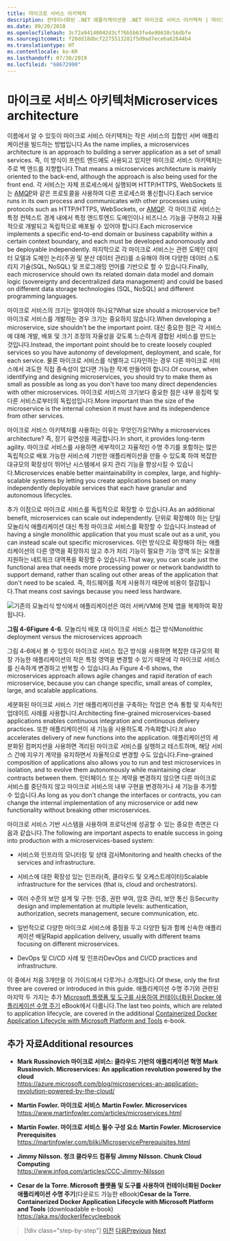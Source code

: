 ```yaml
---
title: 마이크로 서비스 아키텍처
description: 컨테이너화된 .NET 애플리케이션용 .NET 마이크로 서비스 아키텍처 | 마이크로 서비스 아키텍처의 30.000 피트 보기.
ms.date: 09/20/2018
ms.openlocfilehash: 3cf2a94140042d3cf76b5b63fe4e98638c56dbfe
ms.sourcegitcommit: f20dd18dbcf2275513281f5d9ad7ece6a62644b4
ms.translationtype: HT
ms.contentlocale: ko-KR
ms.lasthandoff: 07/30/2019
ms.locfileid: "68672990"
---
```

# <a name="microservices-architecture"></a><span data-ttu-id="3984a-103">마이크로 서비스 아키텍처</span><span class="sxs-lookup"><span data-stu-id="3984a-103">Microservices architecture</span></span>

<span data-ttu-id="3984a-104">이름에서 알 수 있듯이 마이크로 서비스 아키텍처는 작은 서비스의 집합인 서버 애플리케이션을 빌드하는 방법입니다.</span><span class="sxs-lookup"><span data-stu-id="3984a-104">As the name implies, a microservices architecture is an approach to building a server application as a set of small services.</span></span> <span data-ttu-id="3984a-105">즉, 이 방식이 프런트 엔드에도 사용되고 있지만 마이크로 서비스 아키텍처는 주로 백 엔드를 지향합니다.</span><span class="sxs-lookup"><span data-stu-id="3984a-105">That means a microservices architecture is mainly oriented to the back-end, although the approach is also being used for the front end.</span></span> <span data-ttu-id="3984a-106">각 서비스는 자체 프로세스에서 실행되며 HTTP/HTTPS, WebSockets 또는 [AMQP](https://en.wikipedia.org/wiki/Advanced_Message_Queuing_Protocol)와 같은 프로토콜을 사용하여 다른 프로세스와 통신합니다.</span><span class="sxs-lookup"><span data-stu-id="3984a-106">Each service runs in its own process and communicates with other processes using protocols such as HTTP/HTTPS, WebSockets, or [AMQP](https://en.wikipedia.org/wiki/Advanced_Message_Queuing_Protocol).</span></span> <span data-ttu-id="3984a-107">각 마이크로 서비스는 특정 컨텍스트 경계 내에서 특정 엔드투엔드 도메인이나 비즈니스 기능을 구현하고 자율적으로 개발되고 독립적으로 배포될 수 있어야 합니다.</span><span class="sxs-lookup"><span data-stu-id="3984a-107">Each microservice implements a specific end-to-end domain or business capability within a certain context boundary, and each must be developed autonomously and be deployable independently.</span></span> <span data-ttu-id="3984a-108">마지막으로 각 마이크로 서비스는 관련 도메인 데이터 모델과 도메인 논리(주권 및 분산 데이터 관리)를 소유해야 하며 다양한 데이터 스토리지 기술(SQL, NoSQL) 및 프로그래밍 언어를 기반으로 할 수 있습니다.</span><span class="sxs-lookup"><span data-stu-id="3984a-108">Finally, each microservice should own its related domain data model and domain logic (sovereignty and decentralized data management) and could be based on different data storage technologies (SQL, NoSQL) and different programming languages.</span></span>

<span data-ttu-id="3984a-109">마이크로 서비스의 크기는 얼마여야 하나요?</span><span class="sxs-lookup"><span data-stu-id="3984a-109">What size should a microservice be?</span></span> <span data-ttu-id="3984a-110">마이크로 서비스를 개발하는 경우 크기는 중요하지 않습니다.</span><span class="sxs-lookup"><span data-stu-id="3984a-110">When developing a microservice, size shouldn't be the important point.</span></span> <span data-ttu-id="3984a-111">대신 중요한 점은 각 서비스에 대해 개발, 배포 및 크기 조정의 자율성을 갖도록 느슨하게 결합된 서비스를 만드는 것입니다.</span><span class="sxs-lookup"><span data-stu-id="3984a-111">Instead, the important point should be to create loosely coupled services so you have autonomy of development, deployment, and scale, for each service.</span></span> <span data-ttu-id="3984a-112">물론 마이크로 서비스를 식별하고 디자인하는 경우 다른 마이크로 서비스에서 과도한 직접 종속성이 없다면 가능한 작게 만들어야 합니다.</span><span class="sxs-lookup"><span data-stu-id="3984a-112">Of course, when identifying and designing microservices, you should try to make them as small as possible as long as you don't have too many direct dependencies with other microservices.</span></span> <span data-ttu-id="3984a-113">마이크로 서비스의 크기보다 중요한 점은 내부 응집력 및 다른 서비스로부터의 독립성입니다.</span><span class="sxs-lookup"><span data-stu-id="3984a-113">More important than the size of the microservice is the internal cohesion it must have and its independence from other services.</span></span>

<span data-ttu-id="3984a-114">마이크로 서비스 아키텍처를 사용하는 이유는 무엇인가요?</span><span class="sxs-lookup"><span data-stu-id="3984a-114">Why a microservices architecture?</span></span> <span data-ttu-id="3984a-115">즉, 장기 유연성을 제공합니다.</span><span class="sxs-lookup"><span data-stu-id="3984a-115">In short, it provides long-term agility.</span></span> <span data-ttu-id="3984a-116">마이크로 서비스를 사용하면 세부적이고 자율적인 수명 주기를 포함하는 많은 독립적으로 배포 가능한 서비스에 기반한 애플리케이션을 만들 수 있도록 하여 복잡한 대규모의 확장성이 뛰어난 시스템에서 유지 관리 기능을 향상시킬 수 있습니다.</span><span class="sxs-lookup"><span data-stu-id="3984a-116">Microservices enable better maintainability in complex, large, and highly-scalable systems by letting you create applications based on many independently deployable services that each have granular and autonomous lifecycles.</span></span>

<span data-ttu-id="3984a-117">추가 이점으로 마이크로 서비스를 독립적으로 확장할 수 있습니다.</span><span class="sxs-lookup"><span data-stu-id="3984a-117">As an additional benefit, microservices can scale out independently.</span></span> <span data-ttu-id="3984a-118">단위로 확장해야 하는 단일 모놀리식 애플리케이션 대신 특정 마이크로 서비스를 확장할 수 있습니다.</span><span class="sxs-lookup"><span data-stu-id="3984a-118">Instead of having a single monolithic application that you must scale out as a unit, you can instead scale out specific microservices.</span></span> <span data-ttu-id="3984a-119">이런 방식으로 확장해야 하는 애플리케이션의 다른 영역을 확장하지 않고 추가 처리 기능이 필요한 기능 영역 또는 요청을 지원하는 네트워크 대역폭을 확장할 수 있습니다.</span><span class="sxs-lookup"><span data-stu-id="3984a-119">That way, you can scale just the functional area that needs more processing power or network bandwidth to support demand, rather than scaling out other areas of the application that don't need to be scaled.</span></span> <span data-ttu-id="3984a-120">즉, 하드웨어를 적게 사용하기 때문에 비용이 절감됩니다.</span><span class="sxs-lookup"><span data-stu-id="3984a-120">That means cost savings because you need less hardware.</span></span>

![기존의 모놀리식 방식에서 애플리케이션은 여러 서버/VM에 전체 앱을 복제하여 확장됩니다.](./media/image6.png)

<span data-ttu-id="3984a-123">**그림 4-6**</span><span class="sxs-lookup"><span data-stu-id="3984a-123">**Figure 4-6**.</span></span> <span data-ttu-id="3984a-124">모놀리식 배포 대 마이크로 서비스 접근 방식</span><span class="sxs-lookup"><span data-stu-id="3984a-124">Monolithic deployment versus the microservices approach</span></span>

<span data-ttu-id="3984a-125">그림 4-6에서 볼 수 있듯이 마이크로 서비스 접근 방식을 사용하면 복잡한 대규모의 확장 가능한 애플리케이션의 작은 특정 영역을 변경할 수 있기 때문에 각 마이크로 서비스를 신속하게 변경하고 반복할 수 있습니다.</span><span class="sxs-lookup"><span data-stu-id="3984a-125">As Figure 4-6 shows, the microservices approach allows agile changes and rapid iteration of each microservice, because you can change specific, small areas of complex, large, and scalable applications.</span></span>

<span data-ttu-id="3984a-126">세분화된 마이크로 서비스 기반 애플리케이션을 구축하는 작업은 연속 통합 및 지속적인 업데이트 사례를 사용합니다.</span><span class="sxs-lookup"><span data-stu-id="3984a-126">Architecting fine-grained microservices-based applications enables continuous integration and continuous delivery practices.</span></span> <span data-ttu-id="3984a-127">또한 애플리케이션이 새 기능을 사용하도록 가속화합니다.</span><span class="sxs-lookup"><span data-stu-id="3984a-127">It also accelerates delivery of new functions into the application.</span></span> <span data-ttu-id="3984a-128">애플리케이션의 세분화된 컴퍼지션을 사용하면 격리된 마이크로 서비스를 실행하고 테스트하며, 해당 서비스 간에 지우기 계약을 유지하면서 자율적으로 변경할 수도 있습니다.</span><span class="sxs-lookup"><span data-stu-id="3984a-128">Fine-grained composition of applications also allows you to run and test microservices in isolation, and to evolve them autonomously while maintaining clear contracts between them.</span></span> <span data-ttu-id="3984a-129">인터페이스 또는 계약을 변경하지 않으면 다른 마이크로 서비스를 중단하지 않고 마이크로 서비스의 내부 구현을 변경하거나 새 기능을 추가할 수 있습니다.</span><span class="sxs-lookup"><span data-stu-id="3984a-129">As long as you don't change the interfaces or contracts, you can change the internal implementation of any microservice or add new functionality without breaking other microservices.</span></span>

<span data-ttu-id="3984a-130">마이크로 서비스 기반 시스템을 사용하여 프로덕션에 성공할 수 있는 중요한 측면은 다음과 같습니다.</span><span class="sxs-lookup"><span data-stu-id="3984a-130">The following are important aspects to enable success in going into production with a microservices-based system:</span></span>

- <span data-ttu-id="3984a-131">서비스와 인프라의 모니터링 및 상태 검사</span><span class="sxs-lookup"><span data-stu-id="3984a-131">Monitoring and health checks of the services and infrastructure.</span></span>

- <span data-ttu-id="3984a-132">서비스에 대한 확장성 있는 인프라(즉, 클라우드 및 오케스트레이터)</span><span class="sxs-lookup"><span data-stu-id="3984a-132">Scalable infrastructure for the services (that is, cloud and orchestrators).</span></span>

- <span data-ttu-id="3984a-133">여러 수준의 보안 설계 및 구현: 인증, 권한 부여, 암호 관리, 보안 통신 등</span><span class="sxs-lookup"><span data-stu-id="3984a-133">Security design and implementation at multiple levels: authentication, authorization, secrets management, secure communication, etc.</span></span>

- <span data-ttu-id="3984a-134">일반적으로 다양한 마이크로 서비스에 중점을 두고 다양한 팀과 함께 신속한 애플리케이션 배달</span><span class="sxs-lookup"><span data-stu-id="3984a-134">Rapid application delivery, usually with different teams focusing on different microservices.</span></span>

- <span data-ttu-id="3984a-135">DevOps 및 CI/CD 사례 및 인프라</span><span class="sxs-lookup"><span data-stu-id="3984a-135">DevOps and CI/CD practices and infrastructure.</span></span>

<span data-ttu-id="3984a-136">이 중에서 처음 3개만을 이 가이드에서 다루거나 소개합니다.</span><span class="sxs-lookup"><span data-stu-id="3984a-136">Of these, only the first three are covered or introduced in this guide.</span></span> <span data-ttu-id="3984a-137">애플리케이션 수명 주기와 관련된 마지막 두 가지는 추가 [Microsoft 플랫폼 및 도구를 사용하여 컨테이너화된 Docker 애플리케이션 수명 주기](https://aka.ms/dockerlifecycleebook) eBook에서 다룹니다.</span><span class="sxs-lookup"><span data-stu-id="3984a-137">The last two points, which are related to application lifecycle, are covered in the additional [Containerized Docker Application Lifecycle with Microsoft Platform and Tools](https://aka.ms/dockerlifecycleebook) e-book.</span></span>

## <a name="additional-resources"></a><span data-ttu-id="3984a-138">추가 자료</span><span class="sxs-lookup"><span data-stu-id="3984a-138">Additional resources</span></span>

- <span data-ttu-id="3984a-139">**Mark Russinovich 마이크로 서비스: 클라우드 기반의 애플리케이션 혁명** </span><span class="sxs-lookup"><span data-stu-id="3984a-139">**Mark Russinovich. Microservices: An application revolution powered by the cloud** </span></span>\
  <https://azure.microsoft.com/blog/microservices-an-application-revolution-powered-by-the-cloud/>

- <span data-ttu-id="3984a-140">**Martin Fowler. 마이크로 서비스** </span><span class="sxs-lookup"><span data-stu-id="3984a-140">**Martin Fowler. Microservices** </span></span>\
  <https://www.martinfowler.com/articles/microservices.html>

- <span data-ttu-id="3984a-141">**Martin Fowler. 마이크로 서비스 필수 구성 요소** </span><span class="sxs-lookup"><span data-stu-id="3984a-141">**Martin Fowler. Microservice Prerequisites** </span></span>\
  <https://martinfowler.com/bliki/MicroservicePrerequisites.html>

- <span data-ttu-id="3984a-142">**Jimmy Nilsson. 청크 클라우드 컴퓨팅** </span><span class="sxs-lookup"><span data-stu-id="3984a-142">**Jimmy Nilsson. Chunk Cloud Computing** </span></span>\
  <https://www.infoq.com/articles/CCC-Jimmy-Nilsson>

- <span data-ttu-id="3984a-143">**Cesar de la Torre. Microsoft 플랫폼 및 도구를 사용하여 컨테이너화된 Docker 애플리케이션 수명 주기**(다운로드 가능한 eBook)</span><span class="sxs-lookup"><span data-stu-id="3984a-143">**Cesar de la Torre. Containerized Docker Application Lifecycle with Microsoft Platform and Tools** (downloadable e-book) </span></span>\
  <https://aka.ms/dockerlifecycleebook>

>[!div class="step-by-step"]
><span data-ttu-id="3984a-144">[이전](service-oriented-architecture.md)
>[다음](data-sovereignty-per-microservice.md)</span><span class="sxs-lookup"><span data-stu-id="3984a-144">[Previous](service-oriented-architecture.md)
[Next](data-sovereignty-per-microservice.md)</span></span>
